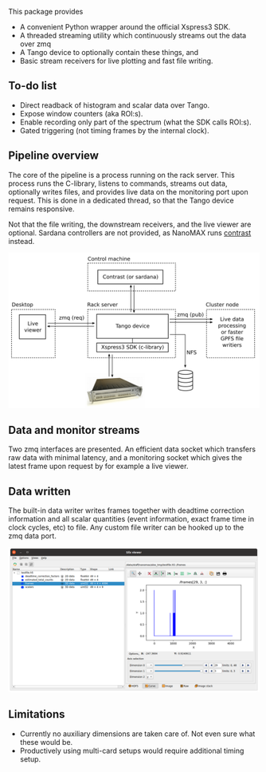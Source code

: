 This package provides

- A convenient Python wrapper around the official Xspress3 SDK.
- A threaded streaming utility which continuously streams out the data over zmq
- A Tango device to optionally contain these things, and
- Basic stream receivers for live plotting and fast file writing.

## To-do list
- Direct readback of histogram and scalar data over Tango.
- Expose window counters (aka ROI:s).
- Enable recording only part of the spectrum (what the SDK calls ROI:s).
- Gated triggering (not timing frames by the internal clock).

## Pipeline overview

The core of the pipeline is a process running on the rack server. This process runs the C-library, listens to commands, streams out data, optionally writes files, and provides live data on the monitoring port upon request. This is done in a dedicated thread, so that the Tango device remains responsive.

Not that the file writing, the downstream receivers, and the live viewer are optional. Sardana controllers are not provided, as NanoMAX runs [contrast](https://github.com/maxiv-science/contrast) instead.

<img src="doc/overview.png" alt="Pipeline overview" width="800px"/>

## Data and monitor streams

Two zmq interfaces are presented. An efficient data socket which transfers raw data with minimal latency, and a monitoring socket which gives the latest frame upon request by for example a live viewer.

## Data written

The built-in data writer writes frames together with deadtime correction information and all scalar quantities (event information, exact frame time in clock cycles, etc) to file. Any custom file writer can be hooked up to the zmq data port.

<img src="doc/hsd5_structure.png" alt="HDF5 format" width="800px"/>

## Limitations
- Currently no auxiliary dimensions are taken care of. Not even sure what these would be.
- Productively using multi-card setups would require additional timing setup.
 